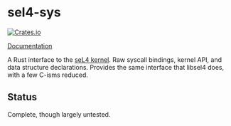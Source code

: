 # sel4-sys

[![Crates.io](https://img.shields.io/crates/v/sel4-sys.svg?style=flat-square)](https://crates.io/crates/sel4-sys)

[Documentation](https://doc.robigalia.org/sel4_sys)

A Rust interface to the [seL4 kernel](https://sel4.systems). Raw syscall
bindings, kernel API, and data structure declarations.  Provides the same
interface that libsel4 does, with a few C-isms reduced.

## Status

Complete, though largely untested.
